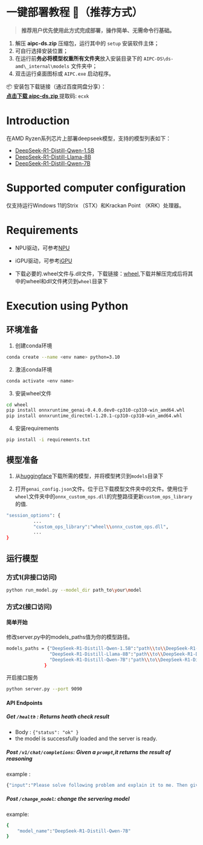 
# 一键部署教程 🚀（推荐方式）

> **推荐用户优先使用此方式完成部署，操作简单、无需命令行基础。**

1. 解压 **aipc-ds.zip** 压缩包，运行其中的 `setup` 安装软件主体；  
2. 可自行选择安装位置；  
3. 在运行前**务必将模型权重所有文件夹**放入安装目录下的 `AIPC-DS\ds-amd\_internal\models` 文件夹中；  
4. 双击运行桌面图标或 `AIPC.exe` 启动程序。

📦 安装包下载链接（通过百度网盘分享）：  
**[ 点击下载 aipc-ds.zip ](https://pan.baidu.com/s/1CjGXViEEK2A0SjgXUruLLA?pwd=ecxk)** 提取码: `ecxk`

# Introduction
在AMD Ryzen系列芯片上部署deepseek模型，支持的模型列表如下：

- [DeepSeek-R1-Distill-Qwen-1.5B](https://huggingface.co/amd/DeepSeek-R1-Distill-Qwen-1.5B-awq-asym-uint4-g128-lmhead-onnx-hybrid)
- [DeepSeek-R1-Distill-Llama-8B](https://huggingface.co/amd/DeepSeek-R1-Distill-Llama-8B-awq-asym-uint4-g128-lmhead-onnx-hybrid)
- [DeepSeek-R1-Distill-Qwen-7B](https://huggingface.co/amd/DeepSeek-R1-Distill-Qwen-7B-awq-asym-uint4-g128-lmhead-onnx-hybrid)

# Supported computer configuration
仅支持运行Windows 11的Strix （STX）和Krackan Point （KRK）处理器。



# Requirements
- NPU驱动，可参考[NPU](https://ryzenai.docs.amd.com/en/latest/inst.html)

- iGPU驱动，可参考[iGPU](https://www.amd.com/en/support/download/drivers.html)

- 下载必要的.wheel文件与.dll文件，下载链接：[wheel](),下载并解压完成后将其中的wheel和dll文件拷贝到`wheel`目录下

# Execution using Python

## 环境准备
1. 创建conda环境
```bash
conda create --name <env name> python=3.10
```
2. 激活conda环境
```bash
conda activate <env name>
```
3. 安装wheel文件
```bash
cd wheel
pip install onnxruntime_genai-0.4.0.dev0-cp310-cp310-win_amd64.whl
pip install onnxruntime_directml-1.20.1-cp310-cp310-win_amd64.whl
```
4. 安装requirements
```bash
pip install -i requirements.txt
```
## 模型准备
1. 从[huggingface]( https://huggingface.co/collections/amd/amd-ryzenai-deepseek-r1-distill-hybrid-67a53471e9d5f14bece775d2)下载所需的模型，并将模型拷贝到`models`目录下

2. 打开`genai_config.json`文件。位于已下载模型文件夹中的文件。使用位于`wheel`文件夹中的`onnx_custom_ops.dll`的完整路径更新`custom_ops_library`的值.
```bash
"session_options": {
          ...
          "custom_ops_library":"wheel\\onnx_custom_ops.dll",
          ...
}
```

## 运行模型

### 方式1(非接口访问)
```bash
python run_model.py --model_dir path_to\your\model
```

### 方式2(接口访问)

#### 简单开始
修改server.py中的models_paths值为你的模型路径。
```bash
models_paths = {"DeepSeek-R1-Distill-Qwen-1.5B":"path\\to\\DeepSeek-R1-Distill-Qwen-1.5B-awq-asym-uint4-g128-lmhead-onnx-hybrid ",
                "DeepSeek-R1-Distill-Llama-8B":"path\\to\\DeepSeek-R1-Distill-Llama-8B-awq-asym-uint4-g128-lmhead-onnx-hybrid",
                "DeepSeek-R1-Distill-Qwen-7B":"path\\to\\DeepSeek-R1-Distill-Qwen-7B-awq-asym-uint4-g128-lmhead-onnx-hybrid"
              }
```
开启接口服务
```bash
python server.py --port 9090
```

#### API Endpoints

##### Get `/health` : Returns heath check result

- Body : `{"status": "ok" }`
- the model is successfully loaded and the server is ready.

##### Post `/v1/chat/completions`: Given a `prompt`,it returns the result of reasoning

example :
```bash
{"input":"Please solve following problem and explain it to me. Then give me final answer at the end with a single number preceded by string '#### '. Question: Rory orders 2 subs for $7.50 each, 2 bags of chips for $1.50 each and 2 cookies for $1.00 each for delivery.\nAnswer:"}
```

##### Post `/change_model`: change the servering model

example:
```bash
{
    "model_name":"DeepSeek-R1-Distill-Qwen-7B"
}
```











